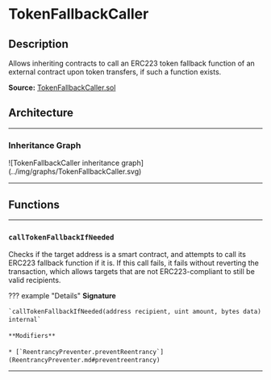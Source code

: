 # TokenFallbackCaller

## Description

Allows inheriting contracts to call an ERC223 token fallback function of an external contract upon token transfers, if such a function exists.

**Source:** [TokenFallbackCaller.sol](https://github.com/Synthetixio/synthetix/blob/master/contracts/TokenFallbackCaller.sol)

<section-sep />

## Architecture

---

### Inheritance Graph

<centered-image>
    ![TokenFallbackCaller inheritance graph](../img/graphs/TokenFallbackCaller.svg)
</centered-image>

---

<section-sep />

## Functions

---

### `callTokenFallbackIfNeeded`

Checks if the target address is a smart contract, and attempts to call its ERC223 fallback function if it is. If this call fails, it fails without reverting the transaction, which allows targets that are not ERC223-compliant to still be valid recipients.

??? example "Details"
    **Signature**

    `callTokenFallbackIfNeeded(address recipient, uint amount, bytes data) internal`

    **Modifiers**

    * [`ReentrancyPreventer.preventReentrancy`](ReentrancyPreventer.md#preventreentrancy)

---

<section-sep />
